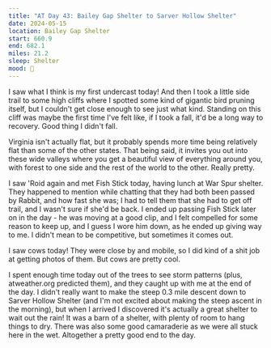 ```yaml
---
title: "AT Day 43: Bailey Gap Shelter to Sarver Hollow Shelter"
date: 2024-05-15
location: Bailey Gap Shelter
start: 660.9
end: 682.1
miles: 21.2
sleep: Shelter
mood: 🙂
---
```

I saw what I think is my first undercast today! And then I took a little side trail to some high cliffs where I spotted some kind of gigantic bird pruning itself, but I couldn't get close enough to see just what kind. Standing on this cliff was maybe the first time I've felt like, if I took a fall, it'd be a long way to recovery. Good thing I didn't fall.

Virginia isn't actually flat, but it probably spends more time being relatively flat than some of the other states. That being said, it invites you out into these wide valleys where you get a beautiful view of everything around you, with forest to one side and the rest of the world to the other. Really pretty.

I saw 'Roid again and met Fish Stick today, having lunch at War Spur shelter. They happened to mention while chatting that they had both been passed by Rabbit, and how fast she was; I had to tell them that she had to get off trail, and I wasn't sure if she'd be back. I ended up passing Fish Stick later on in the day - he was moving at a good clip, and I felt compelled for some reason to keep up, and I guess I wore him down, as he ended up giving way to me. I didn't mean to be competitive, but sometimes it comes out.

I saw cows today! They were close by and mobile, so I did kind of a shit job at getting photos of them. But cows are pretty cool.

I spent enough time today out of the trees to see storm patterns (plus, atweather.org predicted them), and they caught up with me at the end of the day. I didn't really want to make the steep 0.3 mile descent down to Sarver Hollow Shelter (and I'm not excited about making the steep ascent in the morning), but when I arrived I discovered it's actually a great shelter to wait out the rain! It was a barn of a shelter, with plenty of room to hang things to dry. There was also some good camaraderie as we were all stuck here in the wet. Altogether a pretty good end to the day.
